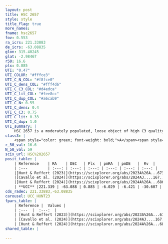 ```yaml
---
layout: post
title: HSC 2657
style: style
title_flag: true
more_names: 
fname: hsc2657
fov: 0.553
ra_icrs: 221.33883
de_icrs: -63.08835
glon: 315.40245
glat: -2.98467
r50: 16.6
plx: 0.885
UTI: "0.47"
UTI_COLOR: "#fffce3"
UTI_C_N_COL: "#f8fce0"
UTI_C_dens_COL: "#fff4d6"
UTI_C_C3_COL: "#d4edca"
UTI_C_lit_COL: "#fee8cc"
UTI_C_dup_COL: "#a6cab9"
UTI_C_N: 0.55
UTI_C_dens: 0.4
UTI_C_C3: 0.75
UTI_C_lit: 0.33
UTI_C_dup: 1.0
UTI_summary: |
    HSC 2657 is a moderately populated, loose object of high C3 quality. It was recently reported in the literature.
class3: |
    <span style="color: green; font-weight: bold;">A</span><span style="color: #FFC300; font-weight: bold;">B</span>
r_50_val: 16.6
N_50_val: 59
scix_url: HSC%202657
posit_table: |
    | Reference    | RA    | DEC   | Plx  | pmRA  | pmDE   |  Rv  |
    | :---         | :---: | :---: | :---: | :---: | :---: | :---: |
    |[Hunt & Reffert (2023)](https://scixplorer.org/abs/2023A%26A...673A.114H) | 221.382 | -63.088 | 0.885 | -6.028 | -6.416 | -29.774 |
    |[Cavallo et al. (2024)](https://scixplorer.org/abs/2024AJ....167...12C) | 221.358 | -63.058 | 0.889 | -- | -- | -- |
    |[Hunt & Reffert (2024)](https://scixplorer.org/abs/2024A%26A...686A..42H) | 221.382 | -63.088 | 0.885 | -6.028 | -6.416 | -29.774 |
    | **UCC** |221.339 | -63.088 | 0.885 | -6.029 | -6.421 | -30.607 | 
cds_radec: 221.33883,-63.08835
carousel: UCC_HUNT23
fpars_table: |
    | Reference |  Values |
    | :---  |  :---:  |
    | [Hunt & Reffert (2023)](https://scixplorer.org/abs/2023A%26A...673A.114H) | `AV50=1.148, diffAV50=1.748, MOD50=10.135, logAge50=7.993` |
    | [Cavallo et al. (2024)](https://scixplorer.org/abs/2024AJ....167...12C) | `AV50=1.33, dMod50=10.31, logAge50=8.12, [Fe/H]50=0.38` |
    | [Hunt & Reffert (2024)](https://scixplorer.org/abs/2024A%26A...686A..42H) | `MassJ=142.899` |
shared_table: |
    
---
```

